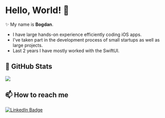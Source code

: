 # Hello, World! 👋

✨ My name is **Bogdan**. 
- I have large hands-on experience efficiently coding iOS apps. 
- I've taken part in the development process of small startups as well as large projects. 
- Last 2 years I have mostly worked with the SwiftUI. 

## 📌 GitHub Stats

<p float="center">
  <img src ="https://github-readme-streak-stats.herokuapp.com?user=bystritskiy&theme=dark&hide_border=true&background=#000000">
</p>

## 📫 How to reach me

[![LinkedIn Badge](https://img.shields.io/badge/bystritskiy-follow%20on%20linkedin-blue?style=for-the-badge&logo=linkedin)](https://www.linkedin.com/in/bystritskiy/)
